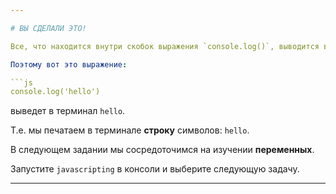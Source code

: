 ```yaml
---

# ВЫ СДЕЛАЛИ ЭТО!

Все, что находится внутри скобок выражения `console.log()`, выводится в терминал.

Поэтому вот это выражение:

```js
console.log('hello')
```

выведет в терминал `hello`.

Т.е. мы печатаем в терминале **строку** символов: `hello`.

В следующем задании мы сосредоточимся на изучении **переменных**.

Запустите `javascripting` в консоли и выберите следующую задачу.

---
```

